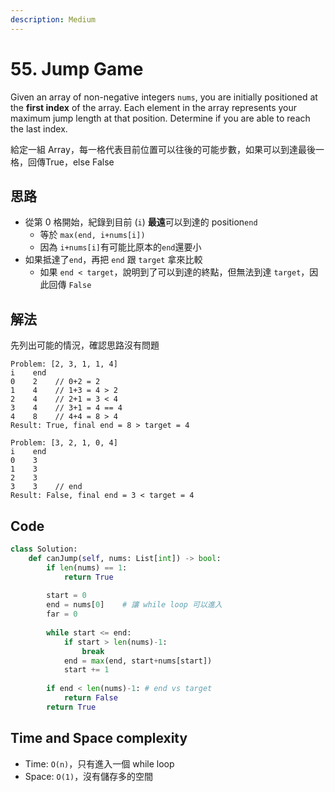 ```yaml
---
description: Medium
---
```


# 55. Jump Game

Given an array of non-negative integers `nums`, you are initially positioned at the **first index** of the array. Each element in the array represents your maximum jump length at that position. Determine if you are able to reach the last index.

給定一組 Array，每一格代表目前位置可以往後的可能步數，如果可以到達最後一格，回傳True，else False

## 思路

* 從第 0 格開始，紀錄到目前 \(`i`\) **最遠**可以到達的 position`end`
  * 等於 `max(end, i+nums[i])`
  * 因為 `i+nums[i]`有可能比原本的`end`還要小
* 如果抵達了`end`，再把 `end` 跟 `target` 拿來比較
  * 如果 `end < target`，說明到了可以到達的終點，但無法到達 `target`，因此回傳 `False`

## 解法

先列出可能的情況，確認思路沒有問題

```text
Problem: [2, 3, 1, 1, 4]
i    end
0    2    // 0+2 = 2
1    4    // 1+3 = 4 > 2
2    4    // 2+1 = 3 < 4
3    4    // 3+1 = 4 == 4
4    8    // 4+4 = 8 > 4
Result: True, final end = 8 > target = 4

Problem: [3, 2, 1, 0, 4]
i    end
0    3
1    3
2    3
3    3    // end
Result: False, final end = 3 < target = 4
```

## Code

```python
class Solution:
    def canJump(self, nums: List[int]) -> bool:
        if len(nums) == 1:
            return True
        
        start = 0
        end = nums[0]    # 讓 while loop 可以進入
        far = 0
        
        while start <= end:
            if start > len(nums)-1:
                break
            end = max(end, start+nums[start])
            start += 1
        
        if end < len(nums)-1: # end vs target
            return False
        return True
```

## Time and Space complexity

* Time: `O(n)`，只有進入一個 while loop
* Space: `O(1)`，沒有儲存多的空間

